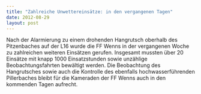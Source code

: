 ```yaml
---
title: "Zahlreiche Unwettereinsätze: in den vergangenen Tagen"
date: 2012-08-29
layout: post
---
```


Nach der Alarmierung zu einem drohenden Hangrutsch oberhalb des Pitzenbaches auf der L16 wurde die FF Wenns in der vergangenen Woche zu zahlreichen weiteren Einsätzen gerufen. Insgesamt mussten über 20 Einsätze mit knapp 1000 Einsatzstunden sowie unzählige Beobachtungsfahrten bewältigt werden. Die Beobachtung des Hangrutsches sowie auch die Kontrolle des ebenfalls hochwasserführenden Pillerbaches bleibt für die Kameraden der FF Wenns auch in den kommenden Tagen aufrecht.